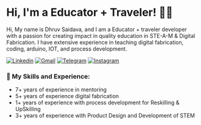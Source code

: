 <!-- Greeting -->
# Hi, I'm a Educator + Traveler! :wave::smiley:

<!--Introduction -->
Hi, My name is Dhruv Saidava, and I am a Educator + traveler developer with a passion for creating impact in quality education in STE-A-M & Digital Fabrication. I have extensive experience in teaching digital fabrication, coding, arduino, IOT, and process development.<br>

<!-- Your badges -->
[![Linkedin](https://img.shields.io/badge/-DhruvSaidava-blue?style=flat&logo=Linkedin&logoColor=white)](https://www.linkedin.com/in/dhruvsaidava)
[![Gmail](https://img.shields.io/badge/-dhruvsaidava@gmail.com-c14438?style=flat&logo=Gmail&logoColor=white)](mailto:dhruvsaidava@gmail.com)
[![Telegram](https://img.shields.io/badge/-@dhruvsaidava-blue?style=flat&logo=Telegram&logoColor=white)](https://t.me/dhruvsaidava)
[![Instagram](https://img.shields.io/badge/-dhruvsaidava-c13584?style=flat&labelColor=c13584&logo=instagram&logoColor=white)](https://www.instagram.com/dhruvsaidava)


### 💼  My Skills and Experience:
* 7+ years of experience in mentoring
* 5+ years of experience digital fabrication
* 1+ years of experience with process development for Reskilling & UpSkilling
* 3+ years of experience with Product Design and Development of STEM
